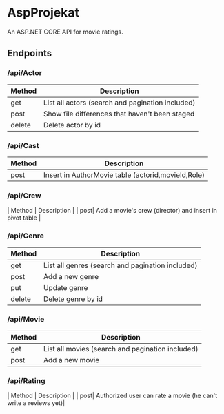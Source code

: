 # AspProjekat

An ASP.NET CORE API for movie ratings.

## Endpoints

### /api/Actor
| Method | Description |
| --- | --- |
| get | List all actors (search and pagination included) |
| post| Show file differences that haven't been staged |
| delete | Delete actor by id |

### /api/Cast
| Method | Description |
| --- | --- |
| post| Insert in AuthorMovie table (actorid,movieId,Role)|

### /api/Crew
| Method | Description |
| post| Add a movie's crew (director) and insert in pivot table |

### /api/Genre
| Method | Description |
| --- | --- |
| get | List all genres (search and pagination included) |
| post| Add a new genre |
| put  | Update genre|
| delete | Delete genre by id |

### /api/Movie
| Method | Description |
| --- | --- |
| get | List all movies (search and pagination included) |
| post| Add a new movie |

### /api/Rating
| Method | Description |
| post| Authorized user can rate a movie (he can't write a reviews yet)|


